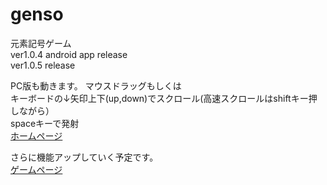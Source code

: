 # genso
元素記号ゲーム  
ver1.0.4 android app release  
ver1.0.5 release  

PC版も動きます。
マウスドラッグもしくは  
キーボードの↓矢印上下(up,down)でスクロール(高速スクロールはshiftキー押しながら）  
spaceキーで発射  
[ホームページ](http://cooyou.github.io/genso/)  

さらに機能アップしていく予定です。  
[ゲームページ](http://cooyou.github.io/genso/www/genso.html)  


